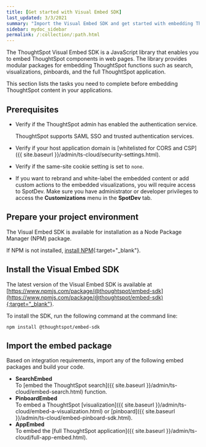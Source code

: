 ```yaml
---
title: [Get started with Visual Embed SDK]
last_updated: 3/3/2021
summary: "Import the Visual Embed SDK and get started with embedding ThoughtSpot in your application."
sidebar: mydoc_sidebar
permalink: /:collection/:path.html
---
```

The ThoughtSpot Visual Embed SDK is a JavaScript library that enables you to embed ThoughtSpot components in web pages. The library provides modular packages for embedding ThoughtSpot functions such as search, visualizations, pinboards, and the full ThoughtSpot application.

This section lists the tasks you need to complete before embedding ThoughtSpot content in your applications.

## Prerequisites

-   Verify if the ThoughtSpot admin has enabled the authentication service.

    ThoughtSpot supports SAML SSO and trusted authentication services.

-  Verify if your host application domain is [whitelisted for CORS and CSP]({{ site.baseurl }}/admin/ts-cloud/security-settings.html).

-   Verify if the same-site cookie setting is set to `none`.

-   If you want to rebrand and white-label the embedded content or add custom actions to the embedded visualizations, you will require access to SpotDev. Make sure you have administrator or developer privileges to access the **Customizations** menu in the **SpotDev** tab.

## Prepare your project environment

The Visual Embed SDK is available for installation as a Node Package Manager (NPM) package.

If NPM is not installed, [install NPM](https://www.npmjs.com/get-npm){:target="_blank"}.

## Install the Visual Embed SDK

The latest version of the Visual Embed SDK is available at [https://www.npmjs.com/package/@thoughtspot/embed-sdk](https://www.npmjs.com/package/@thoughtspot/embed-sdk){:target="_blank"}.

To install the SDK, run the following command at the command line:

``` shell
npm install @thoughtspot/embed-sdk
```

## Import the embed package

Based on integration requirements, import any of the following embed packages and build your code.

- **SearchEmbed**  
  To [embed the ThoughtSpot search]({{ site.baseurl }}/admin/ts-cloud/embed-search.html) function.
- **PinboardEmbed**    
  To embed a ThoughtSpot [visualization]({{ site.baseurl }}/admin/ts-cloud/embed-a-visualization.html) or [pinboard]({{ site.baseurl }}/admin/ts-cloud/embed-pinboard-sdk.html).
- **AppEmbed**   
  To embed the [full ThoughtSpot application]({{ site.baseurl }}/admin/ts-cloud/full-app-embed.html).

